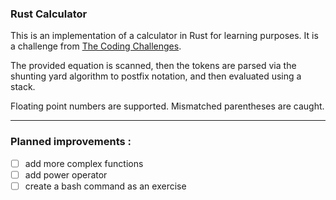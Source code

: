 ### Rust Calculator 

This is an implementation of a calculator in Rust for learning purposes. It is a challenge from [The Coding Challenges](https://codingchallenges.fyi/challenges/challenge-calculator/).

The provided equation is scanned, then the tokens are parsed via the shunting yard algorithm to postfix notation, and then evaluated using a stack.

Floating point numbers are supported. Mismatched parentheses are caught.

---


### Planned improvements :

- [ ] add more complex functions
- [ ] add power operator
- [ ] create a bash command as an exercise
